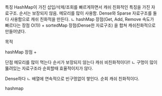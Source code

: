 특징
HashMap이 가진 삽입/삭제/조회를 빠르게하면서 캐쉬 친화적인 특징을 가진 자료구조.
순서는 보장되지 않음. 메모리를 많이 사용함.
Dense와 Sparse 자료구조를 둘다 사용함으로 캐쉬 친화적을 만든다.
ㄴ hashMap 장점(Get, Add, Remove 속도가 빠르다는 장점 O(1)) + sortedMap 장점(Dense한 자료구조) 을 합쳐 캐쉬친화적으로 만들어냈다.


목적



hashMap 장점 + 


단점
메모리를 많이 먹는다
순서가 보장되지 않는다
캐쉬 비친화적이다!!
ㄴ 구멍이 많이 뚫려있는 자료구조라 순회할때 효율적이지가 않다.

Dense하다
ㄴ 배열에 연속적으로 빈구멍없이 쌓인다. 순회 캐쉬 친화적이다.

hashmap
